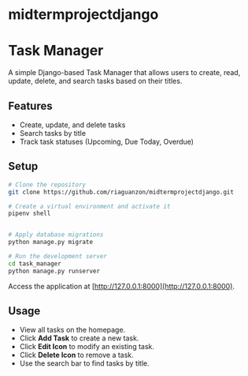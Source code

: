 # midtermprojectdjango

# Task Manager

A simple Django-based Task Manager that allows users to create, read, update, delete, and search tasks based on their titles.

## Features
- Create, update, and delete tasks
- Search tasks by title
- Track task statuses (Upcoming, Due Today, Overdue)


## Setup
```sh
# Clone the repository
git clone https://github.com/riaguanzon/midtermprojectdjango.git

# Create a virtual environment and activate it
pipenv shell


# Apply database migrations
python manage.py migrate

# Run the development server
cd task_manager
python manage.py runserver
```

Access the application at [http://127.0.0.1:8000](http://127.0.0.1:8000).

## Usage
- View all tasks on the homepage.
- Click **Add Task** to create a new task.
- Click **Edit Icon** to modify an existing task.
- Click **Delete Icon** to remove a task.
- Use the search bar to find tasks by title.


